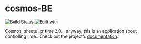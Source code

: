 # cosmos-BE

[![Build Status](https://travis-ci.org/zee93/cosmos-BE.svg?branch=master)](https://travis-ci.org/zee93/cosmos-BE)
[![Built with](https://img.shields.io/badge/Built_with-Cookiecutter_Django_Rest-F7B633.svg)](https://github.com/agconti/cookiecutter-django-rest)

Cosmos, sheetu, or time 2.0... anyway, this is an application about controlling time.. Check out the project's [documentation](http://zee93.github.io/cosmos-BE/).



